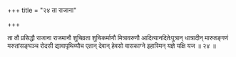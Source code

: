 +++
title = "२४ ता राजाना"

+++

ता तौ प्रसिद्धौ राजाना राजमानौ शुचिव्रता शुचिकर्माणौ मित्रावरुणौ आदित्यानदितेःपुत्रान् धात्रादीन् मारुतङ्गणं मरुतांसङ्घञ्च रोदसी द्यावापृथिव्यौच एतान् देवान् हेवसो वासकाग्ने इहास्मिन् यज्ञे यक्षि यज ॥ २४ ॥